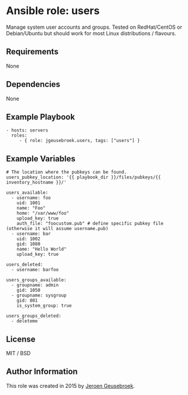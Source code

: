 # Ansible role: users

Manage system user accounts and groups. Tested on RedHat/CentOS or Debian/Ubuntu but should work for most Linux distributions / flavours.

## Requirements

None

## Dependencies

None

## Example Playbook

    - hosts: servers
      roles:
         - { role: jgeusebroek.users, tags: ["users"] }

## Example Variables
	# The location where the pubkeys can be found.
	users_pubkey_location: '{{ playbook_dir }}/files/pubkeys/{{ inventory_hostname }}/'

    users_available:
      - username: foo
        uid: 1001
        name: "Foo"
        home: "/var/www/foo"
        upload_key: true
        auth_file: "foocustom.pub" # define specific pubkey file (otherwise it will assume username.pub)
      - username: bar
        uid: 1002
        gid: 1080
        name: "Hello World"
        upload_key: true

    users_deleted:
      - username: barfoo

    users_groups_available:
      - groupname: admin
        gid: 1050
      - groupname: sysgroup
        gid: 801
        is_system_group: true

    users_groups_deleted:
      - deleteme

## License

MIT / BSD

## Author Information

This role was created in 2015 by [Jeroen Geusebroek](https://jeroengeusebroek.nl/).
